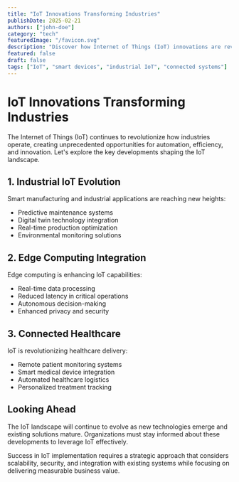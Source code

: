 ```yaml
---
title: "IoT Innovations Transforming Industries"
publishDate: 2025-02-21
authors: ["john-doe"]
category: "tech"
featuredImage: "/favicon.svg"
description: "Discover how Internet of Things (IoT) innovations are revolutionizing industries in 2025, from smart manufacturing to connected healthcare solutions."
featured: false
draft: false
tags: ["IoT", "smart devices", "industrial IoT", "connected systems"]
---
```


# IoT Innovations Transforming Industries

The Internet of Things (IoT) continues to revolutionize how industries operate, creating unprecedented opportunities for automation, efficiency, and innovation. Let's explore the key developments shaping the IoT landscape.

## 1. Industrial IoT Evolution

Smart manufacturing and industrial applications are reaching new heights:

- Predictive maintenance systems
- Digital twin technology integration
- Real-time production optimization
- Environmental monitoring solutions

## 2. Edge Computing Integration

Edge computing is enhancing IoT capabilities:

- Real-time data processing
- Reduced latency in critical operations
- Autonomous decision-making
- Enhanced privacy and security

## 3. Connected Healthcare

IoT is revolutionizing healthcare delivery:

- Remote patient monitoring systems
- Smart medical device integration
- Automated healthcare logistics
- Personalized treatment tracking

## Looking Ahead

The IoT landscape will continue to evolve as new technologies emerge and existing solutions mature. Organizations must stay informed about these developments to leverage IoT effectively.

Success in IoT implementation requires a strategic approach that considers scalability, security, and integration with existing systems while focusing on delivering measurable business value.
